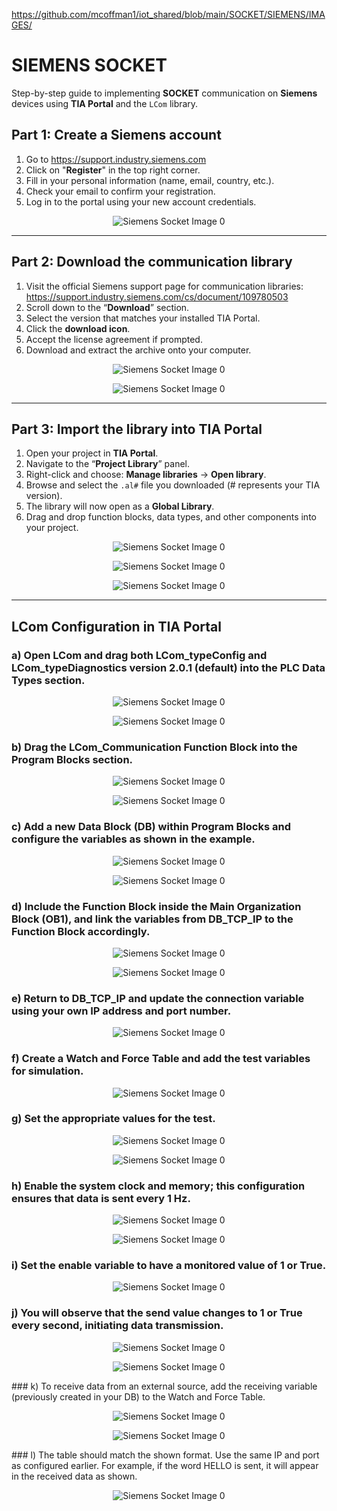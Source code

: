 https://github.com/mcoffman1/iot_shared/blob/main/SOCKET/SIEMENS/IMAGES/

# SIEMENS SOCKET
Step-by-step guide to implementing **SOCKET** communication on **Siemens** devices using **TIA Portal** and the `LCom` library.

## Part 1: Create a Siemens account
1.  Go to https://support.industry.siemens.com
2.  Click on "**Register**" in the top right corner.
3.  Fill in your personal information (name, email, country, etc.).
4.  Check your email to confirm your registration.
5.  Log in to the portal using your new account credentials.

<p align="center">
  <img src="https://github.com/mcoffman1/iot_shared/blob/main/SOCKET/SIEMENS/IMAGES/a.png" alt="Siemens Socket Image 0">
</p>

---

## Part 2: Download the communication library
1.  Visit the official Siemens support page for communication libraries: https://support.industry.siemens.com/cs/document/109780503
2.  Scroll down to the “**Download**” section.
3.  Select the version that matches your installed TIA Portal.
4.  Click the **download icon**.
5.  Accept the license agreement if prompted.
6.  Download and extract the archive onto your computer.

<p align="center">
  <img src="https://github.com/mcoffman1/iot_shared/blob/main/SOCKET/SIEMENS/IMAGES/b.png" alt="Siemens Socket Image 0">
</p>
<p align="center">
  <img src="https://github.com/mcoffman1/iot_shared/blob/main/SOCKET/SIEMENS/IMAGES/c.png" alt="Siemens Socket Image 0">
</p>

---

## Part 3: Import the library into TIA Portal
1.  Open your project in **TIA Portal**.
2.  Navigate to the “**Project Library**” panel.
3.  Right-click and choose: **Manage libraries** → **Open library**.
4.  Browse and select the `.al#` file you downloaded (# represents your TIA version).
5.  The library will now open as a **Global Library**.
6.  Drag and drop function blocks, data types, and other components into your project.

<p align="center">
  <img src="https://github.com/mcoffman1/iot_shared/blob/main/SOCKET/SIEMENS/IMAGES/d.png" alt="Siemens Socket Image 0">
</p>
<p align="center">
  <img src="https://github.com/mcoffman1/iot_shared/blob/main/SOCKET/SIEMENS/IMAGES/e.png" alt="Siemens Socket Image 0">
</p>
<p align="center">
  <img src="https://github.com/mcoffman1/iot_shared/blob/main/SOCKET/SIEMENS/IMAGES/f.png" alt="Siemens Socket Image 0">
</p>

---

## LCom Configuration in TIA Portal

### a) Open LCom and drag both LCom\_typeConfig and LCom\_typeDiagnostics version 2.0.1 (default) into the PLC Data Types section.

<p align="center">
  <img src="https://github.com/mcoffman1/iot_shared/blob/main/SOCKET/SIEMENS/IMAGES/0.png" alt="Siemens Socket Image 0">
</p>
<p align="center">
  <img src="https://github.com/mcoffman1/iot_shared/blob/main/SOCKET/SIEMENS/IMAGES/1.png" alt="Siemens Socket Image 0">
</p>

### b) Drag the LCom\_Communication Function Block into the Program Blocks section.

<p align="center">
  <img src="https://github.com/mcoffman1/iot_shared/blob/main/SOCKET/SIEMENS/IMAGES/2.png" alt="Siemens Socket Image 0">
</p>
<p align="center">
  <img src="https://github.com/mcoffman1/iot_shared/blob/main/SOCKET/SIEMENS/IMAGES/3.png" alt="Siemens Socket Image 0">
</p>

### c) Add a new Data Block (DB) within Program Blocks and configure the variables as shown in the example.

<p align="center">
  <img src="https://github.com/mcoffman1/iot_shared/blob/main/SOCKET/SIEMENS/IMAGES/4.png" alt="Siemens Socket Image 0">
</p>
<p align="center">
  <img src="https://github.com/mcoffman1/iot_shared/blob/main/SOCKET/SIEMENS/IMAGES/5.png" alt="Siemens Socket Image 0">
</p>

### d) Include the Function Block inside the Main Organization Block (OB1), and link the variables from DB\_TCP\_IP to the Function Block accordingly.

<p align="center">
  <img src="https://github.com/mcoffman1/iot_shared/blob/main/SOCKET/SIEMENS/IMAGES/6.png" alt="Siemens Socket Image 0">
</p>
<p align="center">
  <img src="https://github.com/mcoffman1/iot_shared/blob/main/SOCKET/SIEMENS/IMAGES/6.1.png" alt="Siemens Socket Image 0">
</p>

### e) Return to DB\_TCP\_IP and update the connection variable using your own IP address and port number.

<p align="center">
  <img src="https://github.com/mcoffman1/iot_shared/blob/main/SOCKET/SIEMENS/IMAGES/7.png" alt="Siemens Socket Image 0">
</p>

### f) Create a Watch and Force Table and add the test variables for simulation.

<p align="center">
  <img src="https://github.com/mcoffman1/iot_shared/blob/main/SOCKET/SIEMENS/IMAGES/7.1.png" alt="Siemens Socket Image 0">
</p>

### g) Set the appropriate values for the test.

<p align="center">
  <img src="https://github.com/mcoffman1/iot_shared/blob/main/SOCKET/SIEMENS/IMAGES/8.png" alt="Siemens Socket Image 0">
</p>
<p align="center">
  <img src="https://github.com/mcoffman1/iot_shared/blob/main/SOCKET/SIEMENS/IMAGES/9.png" alt="Siemens Socket Image 0">
</p>

### h) Enable the system clock and memory; this configuration ensures that data is sent every 1 Hz.


<p align="center">
  <img src="https://github.com/mcoffman1/iot_shared/blob/main/SOCKET/SIEMENS/IMAGES/10.png" alt="Siemens Socket Image 0">
</p>
<p align="center">
  <img src="https://github.com/mcoffman1/iot_shared/blob/main/SOCKET/SIEMENS/IMAGES/10.1.png" alt="Siemens Socket Image 0">
</p>

### i) Set the enable variable to have a monitored value of 1 or True.

<p align="center">
  <img src="https://github.com/mcoffman1/iot_shared/blob/main/SOCKET/SIEMENS/IMAGES/10.2.png" alt="Siemens Socket Image 0">
</p>

### j) You will observe that the send value changes to 1 or True every second, initiating data transmission.

<p align="center">
  <img src="https://github.com/mcoffman1/iot_shared/blob/main/SOCKET/SIEMENS/IMAGES/11.png" alt="Siemens Socket Image 0">
</p>
<p align="center">
  <img src="https://github.com/mcoffman1/iot_shared/blob/main/SOCKET/SIEMENS/IMAGES/12.png" alt="Siemens Socket Image 0">
</p>
### k) To receive data from an external source, add the receiving variable (previously created in your DB) to the Watch and Force Table.

<p align="center">
  <img src="https://github.com/mcoffman1/iot_shared/blob/main/SOCKET/SIEMENS/IMAGES/13.png" alt="Siemens Socket Image 0">
</p>
<p align="center">
  <img src="https://github.com/mcoffman1/iot_shared/blob/main/SOCKET/SIEMENS/IMAGES/14.png" alt="Siemens Socket Image 0">
</p>
### l) The table should match the shown format. Use the same IP and port as configured earlier. For example, if the word HELLO is sent, it will appear in the received data as shown.

<p align="center">
  <img src="https://github.com/mcoffman1/iot_shared/blob/main/SOCKET/SIEMENS/IMAGES/15.png" alt="Siemens Socket Image 0">
</p>
